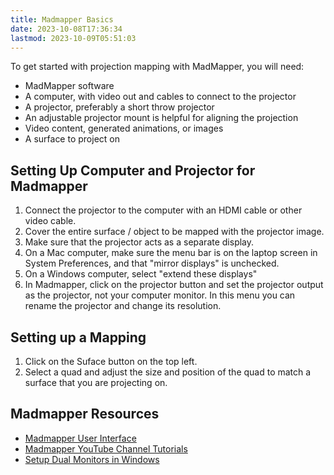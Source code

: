 ```yaml
---
title: Madmapper Basics
date: 2023-10-08T17:36:34
lastmod: 2023-10-09T05:51:03
---
```


To get started with projection mapping with MadMapper, you will need:

- MadMapper software
- A computer, with video out and cables to connect to the projector
- A projector, preferably a short throw projector
- An adjustable projector mount is helpful for aligning the projection
- Video content, generated animations, or images
- A surface to project on

## Setting Up Computer and Projector for Madmapper

1. Connect the projector to the computer with an HDMI cable or other video cable.
2. Cover the entire surface / object to be mapped with the projector image.
3. Make sure that the projector acts as a separate display.
4. On a Mac computer, make sure the menu bar is on the laptop screen in System Preferences, and that "mirror displays" is unchecked.
5. On a Windows computer, select "extend these displays"
6. In Madmapper, click on the projector button and set the projector output as the projector, not your computer monitor. In this menu you can rename the projector and change its resolution.

## Setting up a Mapping

1. Click on the Suface button on the top left.
2. Select a quad and adjust the size and position of the quad to match a surface that you are projecting on.

## Madmapper Resources

- [Madmapper User Interface](https://madmapper.com/files/01-Introduction%20to%20the%20User%20Interface.pdf)
- [Madmapper YouTube Channel Tutorials](https://www.youtube.com/@madmapperthemappingsoftwar9943/featured)
- [Setup Dual Monitors in Windows](https://support.microsoft.com/en-us/windows/set-up-dual-monitors-on-windows-3d5c15dc-cc63-d850-aeb6-b41778147554#WindowsVersion=Windows_11)
